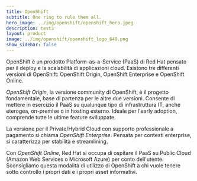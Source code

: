 ```yaml
---
title: OpenShift
subtitle: One ring to rule them all.
hero_image: ../img/openshift/openshift_hero.jpeg
description: test3
layout: product
image: ../img/openshift/openshift_logo_640.png
show_sidebar: false
---
```


OpenShift è un prodotto Platform-as-a-Service (PaaS) di Red Hat pensato per il deploy e la scalabilità di applicazioni cloud. Esistono tre differenti versioni di OpenShift: OpenShift Origin, OpenShift Enterprise e OpenShift Online.

*OpenShift Origin*, la versione community di OpenShift, è il progetto fondamentale, base di partenza per le altre due versioni. Consente di mettere in esercizio il PaaS su qualunque tipo di infrastruttura IT, anche eterogea, on-premise o in hosting esterno. Ideale per l'early adoption, comprende tutte le ultime feature sviluppate. 

La versione per il Private/Hybrid Cloud con supporto professionale a pagamento si chiama *OpenShift Enterprise*. Pensata per contesti enterprise, si caratterizza per stabilità e streamlining.

Con *OpenShift Online*, Red Hat si occupa di ospitare il PaaS su Public Cloud (Amazon Web Services o Microsoft Azure) per conto dell'utente. Sconsigliamo questa modalità di utilizzo di OpenShift a chi vuole tenere sotto controllo i propri dati e i propri asset informativi.
